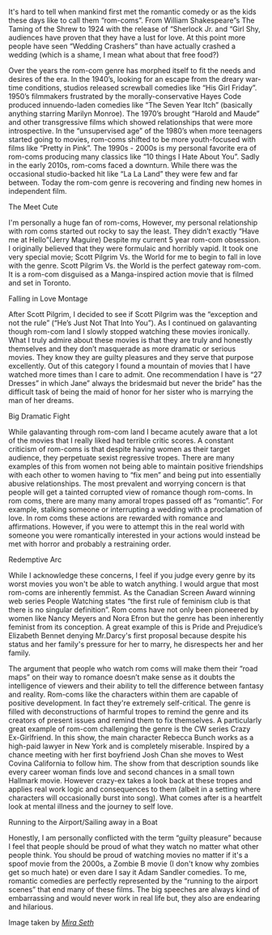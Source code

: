 

It's hard to tell when mankind first met the romantic comedy or as the
kids these days like to call them “rom-coms”. From William Shakespeare”s
The Taming of the Shrew to 1924 with the release of “Sherlock Jr. and
“Girl Shy, audiences have proven that they have a lust for love. At this
point more people have seen “Wedding Crashers” than have actually
crashed a wedding (which is a shame, I mean what about that free food?)

Over the years the rom-com genre has morphed itself to fit the needs and
desires of the era. In the 1940’s, looking for an escape from the dreary
war-time conditions, studios released screwball comedies like “His Girl
Friday”. 1950’s filmmakers frustrated by the morally-conservative Hayes
Code produced innuendo-laden comedies like “The Seven Year Itch”
(basically anything starring Marilyn Monroe). The 1970’s brought “Harold
and Maude” and other transgressive films which showed relationships that
were more introspective. In the “unsupervised age” of the 1980’s when
more teenagers started going to movies, rom-coms shifted to be more
youth-focused with films like “Pretty in Pink”. The 1990s - 2000s is my
personal favorite era of rom-coms producing many classics like “10
things I Hate About You”. Sadly in the early 2010s, rom-coms faced a
downturn. While there was the occasional studio-backed hit like “La La
Land” they were few and far between. Today the rom-com genre is
recovering and finding new homes in independent film.

The Meet Cute

I'm personally a huge fan of rom-coms, However, my personal relationship
with rom coms started out rocky to say the least. They didn’t exactly
“Have me at Hello”(Jerry Maguire) Despite my current 5 year rom-com
obsession. I originally believed that they were formulaic and horribly
vapid. It took one very special movie; Scott Pilgrim Vs. the World for
me to begin to fall in love with the genre. Scott Pilgrim Vs. the World
is the perfect gateway rom-com. It is a rom-com disguised as a
Manga-inspired action movie that is filmed and set in Toronto.

Falling in Love Montage

After Scott Pilgrim, I decided to see if Scott Pilgrim was the
“exception and not the rule” (“He’s Just Not That Into You”). As I
continued on galavanting though rom-com land I slowly stopped watching
these movies ironically. What I truly admire about these movies is that
they are truly and honestly themselves and they don’t masquerade as more
dramatic or serious movies. They know they are guilty pleasures and they
serve that purpose excellently. Out of this category I found a mountain
of movies that I have watched more times than I care to admit. One
recommendation I have is “27 Dresses” in which Jane” always the
bridesmaid but never the bride” has the difficult task of being the maid
of honor for her sister who is marrying the man of her dreams.

Big Dramatic Fight

While galavanting through rom-com land I became acutely aware that a lot
of the movies that I really liked had terrible critic scores. A constant
criticism of rom-coms is that despite having women as their target
audience, they perpetuate sexist regressive tropes. There are many
examples of this from women not being able to maintain positive
friendships with each other to women having to “fix men” and being put
into essentially abusive relationships. The most prevalent and worrying
concern is that people will get a tainted corrupted view of romance
though rom-coms. In rom coms, there are many many amoral tropes passed
off as “romantic”. For example, stalking someone or interrupting a
wedding with a proclamation of love. In rom coms these actions are
rewarded with romance and affirmations. However, if you were to attempt
this in the real world with someone you were romantically interested in
your actions would instead be met with horror and probably a restraining
order.

Redemptive Arc

While I acknowledge these concerns, I feel if you judge every genre by
its worst movies you won't be able to watch anything. I would argue that
most rom-coms are inherently femmist. As the Canadian Screen Award
winning web series People Watching states “the first rule of feminism
club is that there is no singular definition”. Rom coms have not only
been pioneered by women like Nancy Meyers and Nora Efron but the genre
has been inherently feminist from its conception. A great example of
this is Pride and Prejudice’s Elizabeth Bennet denying Mr.Darcy's first
proposal because despite his status and her family's pressure for her to
marry, he disrespects her and her family.

The argument that people who watch rom coms will make them their “road
maps” on their way to romance doesn’t make sense as it doubts the
intelligence of viewers and their ability to tell the difference between
fantasy and reality. Rom-coms like the characters within them are
capable of positive development. In fact they're extremely
self-critical. The genre is filled with deconstructions of harmful
tropes to remind the genre and its creators of present issues and remind
them to fix themselves. A particularly great example of rom-com
challenging the genre is the CW series Crazy Ex-Girlfriend. In this
show, the main character Rebecca Bunch works as a high-paid lawyer in
New York and is completely miserable. Inspired by a chance meeting with
her first boyfriend Josh Chan she moves to West Covina California to
follow him. The show from that description sounds like every career
woman finds love and second chances in a small town Hallmark movie.
However crazy-ex takes a look back at these tropes and applies real work
logic and consequences to them (albeit in a setting where characters
will occasionally burst into song). What comes after is a heartfelt look
at mental illness and the journey to self love.

Running to the Airport/Sailing away in a Boat

Honestly, I am personally conflicted with the term “guilty pleasure”
because I feel that people should be proud of what they watch no matter
what other people think. You should be proud of watching movies no
matter if it's a spoof movie from the 2000s, a Zombie B movie (I don't
know why zombies get so much hate) or even dare I say it Adam Sandler
comedies. To me, romantic comedies are perfectly represented by the
“running to the airport scenes” that end many of these films. The big
speeches are always kind of embarrassing and would never work in real
life but, they also are endearing and hilarious.

Image taken by [*Mira Seth*](https://mcibeacon.com/member/mira-seth)
